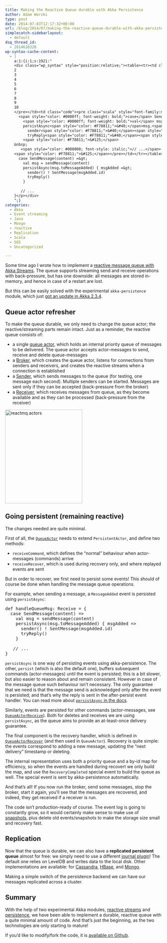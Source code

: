 ```yaml
---
title: Making the Reactive Queue durable with Akka Persistence
author: Adam Warski
type: post
date: 2014-07-03T12:17:32+00:00
url: /blog/2014/07/making-the-reactive-queue-durable-with-akka-persistence/
simplecatch-sidebarlayout:
  - default
dsq_thread_id:
  - 2814616328
wp-syntax-cache-content:
  - |
    a:1:{i:1;s:1921:"
    <div class="wp_syntax" style="position:relative;"><table><tr><td class="line_numbers"><pre>1
    2
    3
    4
    5
    6
    7
    8
    9
    10
    </pre></td><td class="code"><pre class="scala" style="font-family:monospace;"><span style="color: #0000ff; font-weight: bold;">def</span> handleQueueMsg<span style="color: #000080;">:</span> Receive <span style="color: #000080;">=</span> <span style="color: #F78811;">&#123;</span>
      <span style="color: #0000ff; font-weight: bold;">case</span> SendMessage<span style="color: #F78811;">&#40;</span>content<span style="color: #F78811;">&#41;</span> <span style="color: #000080;">=&gt;</span>
        <span style="color: #0000ff; font-weight: bold;">val</span> msg <span style="color: #000080;">=</span> sendMessage<span style="color: #F78811;">&#40;</span>content<span style="color: #F78811;">&#41;</span>
        persistAsync<span style="color: #F78811;">&#40;</span>msg.<span style="color: #000000;">toMessageAdded</span><span style="color: #F78811;">&#41;</span> <span style="color: #F78811;">&#123;</span> msgAdded <span style="color: #000080;">=&gt;</span>
          sender<span style="color: #F78811;">&#40;</span><span style="color: #F78811;">&#41;</span> <span style="color: #000080;">!</span> SentMessage<span style="color: #F78811;">&#40;</span>msgAdded.<span style="color: #000000;">id</span><span style="color: #F78811;">&#41;</span>
          tryReply<span style="color: #F78811;">&#40;</span><span style="color: #F78811;">&#41;</span>
        <span style="color: #F78811;">&#125;</span>
    &nbsp;
       <span style="color: #008000; font-style: italic;">// ...</span>
    <span style="color: #F78811;">&#125;</span></pre></td></tr></table><p class="theCode" style="display:none;">def handleQueueMsg: Receive = {
      case SendMessage(content) =&gt;
        val msg = sendMessage(content)
        persistAsync(msg.toMessageAdded) { msgAdded =&gt;
          sender() ! SentMessage(msgAdded.id)
          tryReply()
        }
       
       // ...
    }</p></div>
    ";}
categories:
  - Akka
  - Event streaming
  - Java
  - Mongo
  - reactive
  - Replication
  - Scala
  - SQS
  - Uncategorized

---
```

Some time ago I wrote how to implement a [reactive message queue with Akka Streams][1]. The queue supports streaming send and receive operations with back-pressure, but has one downside: all messages are stored in-memory, and hence in case of a restart are lost.

But this can be easily solved with the experimental `akka-persistence` module, which just [got an update in Akka 2.3.4][2].

## Queue actor refresher

To make the queue durable, we only need to change the queue actor; the reactive/streaming parts remain intact. Just as a reminder, the reactive queue consists of:

  * a single [queue actor][3], which holds an internal priority queue of messages to be delivered. The queue actor accepts actor-messages to send, receive and delete queue-messages
  * a [Broker][4], which creates the queue actor, listens for connections from senders and receivers, and creates the reactive streams when a connection is established
  * a [Sender][5], which sends messages to the queue (for testing, one message each second). Multiple senders can be started. Messages are sent only if they can be accepted (back-pressure from the broker)
  * a [Receiver][6], which receives messages from queue, as they become available and as they can be processed (back-pressure from the receiver)

<a href="http://www.warski.org/blog/2014/06/reactive-queue-with-akka-reactive-streams/reactmq-actors-2/" rel="attachment wp-att-1349"><img loading="lazy" decoding="async" src="http://www.warski.org/blog/wp-content/uploads/2014/06/reactmq-actors1-248x300.png" alt="reactmq actors" width="248" height="300" class="aligncenter size-medium wp-image-1349" srcset="https://www.warski.org/blog/wp-content/uploads/2014/06/reactmq-actors1-248x300.png 248w, https://www.warski.org/blog/wp-content/uploads/2014/06/reactmq-actors1-211x255.png 211w, https://www.warski.org/blog/wp-content/uploads/2014/06/reactmq-actors1-847x1024.png 847w, https://www.warski.org/blog/wp-content/uploads/2014/06/reactmq-actors1-173x210.png 173w, https://www.warski.org/blog/wp-content/uploads/2014/06/reactmq-actors1.png 972w" sizes="(max-width: 248px) 100vw, 248px" /></a>

## Going persistent (remaining reactive)

The changes needed are quite minimal.

First of all, the [`QueueActor`][7] needs to extend `PersistentActor`, and define two methods:

  * `receiveCommand`, which defines the “normal” behaviour when actor-messages (commands) arrive
  * `receiveRecover`, which is used during recovery only, and where replayed events are sent

But in order to recover, we first need to persist some events! This should of course be done when handling the message queue operations.

For example, when sending a message, a `MessageAdded` event is persisted using `persistAsync`:

<pre lang="scala" line="1">def handleQueueMsg: Receive = {
  case SendMessage(content) =>
    val msg = sendMessage(content)
    persistAsync(msg.toMessageAdded) { msgAdded =>
      sender() ! SentMessage(msgAdded.id)
      tryReply()
    }
   
   // ...
}
</pre>

`persistAsync` is one way of persisting events using akka-persistence. The other, `persist` (which is also the default one), buffers subsequent commands (actor-messages) until the event is persisted; this is a bit slower, but also easier to reason about and remain consistent. However in case of the message queue such behaviour isn&#8217;t necessary. The only guarantee that we need is that the message send is acknowledged only after the event is persisted; and that’s why the reply is sent in the after-persist event handler. You can read more about [`persistAsync` in the docs][8].

Similarly, events are persisted for other commands (actor-messages, see [`QueueActorReceive`][9]). Both for deletes and receives we are using `persistAsync`, as the queue aims to provide an at-least-once delivery guarantee.

The final component is the recovery handler, which is defined in [`QueueActorRecover`][10] (and then used in `QueueActor`). Recovery is quite simple: the events correspond to adding a new message, updating the “next delivery” timestamp or deleting.

The internal representation uses both a priority queue and a by-id map for efficiency, so when the events are handled during recovert we only build the map, and use the `RecoveryCompleted` special event to build the queue as well. The special event is sent by akka-persistence automatically.

And that’s all! If you now run the broker, send some messages, stop the broker, start it again, you’ll see that the messages are recovered, and indeed, they get received if a receiver is run.

The code isn’t production-ready of course. The event log is going to constantly grow, so it would certainly make sense to make use of [snapshots][8], plus delete old events/snapshots to make the storage size small and recovery fast.

## Replication

Now that the queue is durable, we can also have a **replicated persistent queue** almost for free: we simply need to use a different [journal plugin][8]! The default one relies on LevelDB and writes data to the local disk. Other implementations are available: for [Cassandra][11], [HBase][12], and [Mongo][13].

Making a simple switch of the persistence backend we can have our messages replicated across a cluster.

## Summary

With the help of two experimental Akka modules, [reactive streams][14] and [persistence][8], we have been able to implement a durable, reactive queue with a quite minimal amount of code. And that’s just the beginning, as the two technologies are only starting to mature!

If you&#8217;d like to modify/fork the code, it is [available on Github][15].

 [1]: http://www.warski.org/blog/2014/06/reactive-queue-with-akka-reactive-streams/
 [2]: http://letitcrash.com/post/90349128557/akka-2-3-4-released-major-updates-to-akka-persistence
 [3]: https://github.com/adamw/reactmq/tree/bdedce20fbb6fc0bd277922c1124a3d7777c2f96/src/main/scala/com/reactmq/queue
 [4]: https://github.com/adamw/reactmq/blob/bdedce20fbb6fc0bd277922c1124a3d7777c2f96/src/main/scala/com/reactmq/Broker.scala
 [5]: https://github.com/adamw/reactmq/blob/bdedce20fbb6fc0bd277922c1124a3d7777c2f96/src/main/scala/com/reactmq/Sender.scala
 [6]: https://github.com/adamw/reactmq/blob/bdedce20fbb6fc0bd277922c1124a3d7777c2f96/src/main/scala/com/reactmq/Receiver.scala
 [7]: https://github.com/adamw/reactmq/blob/bdedce20fbb6fc0bd277922c1124a3d7777c2f96/src/main/scala/com/reactmq/queue/QueueActor.scala
 [8]: http://doc.akka.io/docs/akka/2.3.4/scala/persistence.html
 [9]: https://github.com/adamw/reactmq/blob/bdedce20fbb6fc0bd277922c1124a3d7777c2f96/src/main/scala/com/reactmq/queue/QueueActorReceive.scala
 [10]: https://github.com/adamw/reactmq/blob/bdedce20fbb6fc0bd277922c1124a3d7777c2f96/src/main/scala/com/reactmq/queue/QueueActorRecover.scala
 [11]: https://github.com/krasserm/akka-persistence-cassandra/
 [12]: https://github.com/ktoso/akka-persistence-hbase/
 [13]: https://github.com/ddevore/akka-persistence-mongo/
 [14]: http://doc.akka.io/docs/akka-stream-and-http-experimental/0.4/
 [15]: https://github.com/adamw/reactmq
